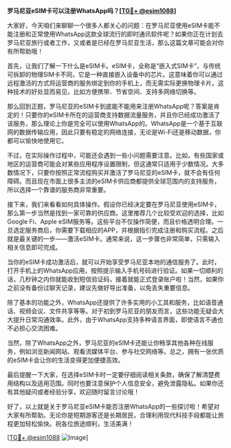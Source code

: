 **罗马尼亚eSIM卡可以注册WhatsApp吗？[[TG💪+ @esim1088](https://t.me/s/esim1088)]**

大家好，今天咱们来聊聊一个很多人都关心的问题：在罗马尼亚使用eSIM卡能不能注册和正常使用WhatsApp这款全球流行的即时通讯软件呢？如果你正在计划去罗马尼亚旅行或者工作，又或者是已经在罗马尼亚生活，那么这篇文章可能会对你有所帮助哦！

首先，让我们了解一下什么是eSIM卡。eSIM卡，全称是“嵌入式SIM卡”，与传统可拆卸的物理SIM卡不同，它是一种直接嵌入设备中的芯片。这意味着你可以通过远程激活的方式将运营商的服务绑定到你的手机上，而无需实际更换物理卡片。这种技术的好处显而易见，比如方便携带、节省空间、支持多网络切换等。

那么回到正题，罗马尼亚的eSIM卡到底能不能用来注册WhatsApp呢？答案是肯定的！只要你的eSIM卡所在的运营商支持数据流量服务，并且你已经成功激活了该服务，那么理论上你是完全可以使用WhatsApp的。WhatsApp是一个基于互联网的数据传输应用，因此只要有稳定的网络连接，无论是Wi-Fi还是移动数据，你都可以愉快地使用它。

不过，在实际操作过程中，可能还会遇到一些小问题需要注意。比如，有些国家或地区的运营商可能会对某些应用程序设置限制，但这通常只适用于少数情况。大多数情况下，只要你按照正常流程购买并激活了罗马尼亚的eSIM卡，就不会有任何障碍。而且现在市面上很多主流的eSIM卡供应商都提供全球范围内的支持服务，所以选择一个靠谱的服务商非常重要。

接下来，我们来看看如何具体操作。假设你已经决定要在罗马尼亚使用eSIM卡，那么第一步当然是找到一家可靠的供应商。这里推荐几个比较受欢迎的选择，比如Google Fi、Apple eSIM服务等。这些平台不仅操作简便，而且价格透明合理。一旦选定服务商后，你需要下载相应的APP，并根据指引完成注册和购买流程。之后就是最关键的一步——激活eSIM卡。通常来说，这一步骤也非常简单，只需输入相关信息即可完成。

当你的eSIM卡成功激活后，就可以开始享受罗马尼亚本地的通信服务了。此时，打开手机上的WhatsApp应用，按照提示输入手机号码进行验证。如果一切顺利的话，几秒钟之内你就能收到短信验证码，接着就能正式登录账户啦！当然，如果你之前没有备份过聊天记录，建议先做好导出准备，以免丢失重要信息。

除了基本的功能之外，WhatsApp还提供了许多实用的小工具和服务，比如语音通话、视频会议、文件共享等等。对于初到罗马尼亚的朋友而言，这些功能无疑会大大提升日常沟通效率。此外，由于WhatsApp支持多种语言界面，即使语言不通也不必担心交流困难。

当然，除了WhatsApp之外，罗马尼亚的eSIM卡还能让你畅享其他各种在线服务，例如浏览新闻网站、观看流媒体平台、参与社交网络等。总之，拥有一张优质的eSIM卡会让你的生活变得更加便捷高效。

最后提醒一下大家，在选择eSIM卡时一定要仔细阅读相关条款，确保了解清楚费用结构以及适用范围。同时也要注意保护个人信息安全，避免泄露隐私。如果你还有其他疑问或者经验分享，欢迎随时留言讨论哦！

好了，以上就是关于罗马尼亚eSIM卡能否注册WhatsApp的一些探讨啦！希望对大家有所帮助。无论你是短期游客还是长期居民，合理利用现代科技手段都能让旅程更加轻松愉快。祝各位旅途顺利，生活美满！

[[TG💪+ @esim1088](https://t.me/s/esim1088) ![Image](https://i.postimg.cc/4NQfJmqS/Snipaste-2025-05-13-00-14-12.png)]